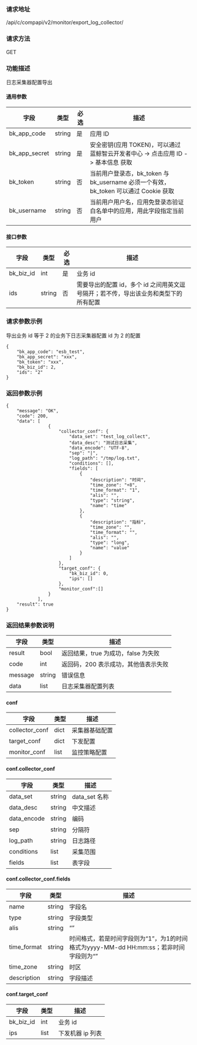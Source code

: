 
### 请求地址

/api/c/compapi/v2/monitor/export_log_collector/



### 请求方法

GET


### 功能描述

日志采集器配置导出


#### 通用参数

| 字段 | 类型 | 必选 |  描述 |
|-----------|------------|--------|------------|
| bk_app_code  |  string    | 是 | 应用 ID     |
| bk_app_secret|  string    | 是 | 安全密钥(应用 TOKEN)，可以通过 蓝鲸智云开发者中心 -&gt; 点击应用 ID -&gt; 基本信息 获取 |
| bk_token     |  string    | 否 | 当前用户登录态，bk_token 与 bk_username 必须一个有效，bk_token 可以通过 Cookie 获取 |
| bk_username  |  string    | 否 | 当前用户用户名，应用免登录态验证白名单中的应用，用此字段指定当前用户 |

#### 接口参数

| 字段      | 类型   | 必选 | 描述                                                         |
| --------- | ------ | ---- | ------------------------------------------------------------ |
| bk_biz_id | int    | 是   | 业务 id                                                       |
| ids       | string | 否   | 需要导出的配置 id，多个 id 之间用英文逗号隔开；若不传，导出该业务和类型下的所有配置 |

### 请求参数示例

导出业务 id 等于 2 的业务下日志采集器配置 id 为 2 的配置

```
{
    "bk_app_code": "esb_test",
    "bk_app_secret": "xxx",
    "bk_token": "xxx",
    "bk_biz_id": 2,
    "ids": "2"
}
```

### 返回参数示例

```
{
    "message": "OK",
    "code": 200,
    "data": [
            	{
                    "collector_conf": {
                        "data_set": "test_log_collect",
                        "data_desc": "测试日志采集",
                        "data_encode": "UTF-8",
                        "sep": "|",
                        "log_path": "/tmp/log.txt",
                        "conditions": [],
                        "fields": [
                            {
                                "description": "时间",
                                "time_zone": "+8",
                                "time_format": "1",
                                "alis": "",
                                "type": "string",
                                "name": "time"
                            },
                            {
                                "description": "指标",
                                "time_zone": "",
                                "time_format": "",
                                "alis": "",
                                "type": "long",
                                "name": "value"
                            }
                        ]
                    },
                    "target_conf": {
                        "bk_biz_id": 0,
                        "ips": []
                    },
                    "monitor_conf":[]
                }
            ],
    "result": true
}
```

### 返回结果参数说明

| 字段    | 类型   | 描述                                |
| ------- | ------ | ----------------------------------- |
| result  | bool   | 返回结果，true 为成功，false 为失败   |
| code    | int    | 返回码，200 表示成功，其他值表示失败 |
| message | string | 错误信息                            |
| data    | list   | 日志采集器配置列表                                |


#### conf

| 字段           | 类型 | 描述           |
| -------------- | ---- | -------------- |
| collector_conf | dict | 采集器基础配置 |
| target_conf    | dict | 下发配置       |
| monitor_conf   | list | 监控策略配置   |

#### conf.collector_conf

| 字段        | 类型   | 描述         |
| ----------- | ------ | ------------ |
| data_set    | string | data_set 名称 |
| data_desc   | string | 中文描述     |
| data_encode | string | 编码         |
| sep         | string | 分隔符       |
| log_path    | string | 日志路径     |
| conditions  | list   | 采集范围     |
| fields      | list   | 表字段       |

#### conf.collector_conf.fields

| 字段        | 类型   | 描述                                                         |
| ----------- | ------ | ------------------------------------------------------------ |
| name        | string | 字段名                                                       |
| type        | string | 字段类型                                                     |
| alis        | string | “”                                                           |
| time_format | string | 时间格式，若是时间字段则为“1”，为1的时间格式为yyyy-MM-dd HH:mm:ss；若非时间字段则为“” |
| time_zone   | string | 时区                                                         |
| description | string | 字段描述                                                     |

#### conf.target_conf

| 字段      | 类型 | 描述           |
| --------- | ---- | -------------- |
| bk_biz_id | int  | 业务 id         |
| ips       | list | 下发机器 ip 列表 |